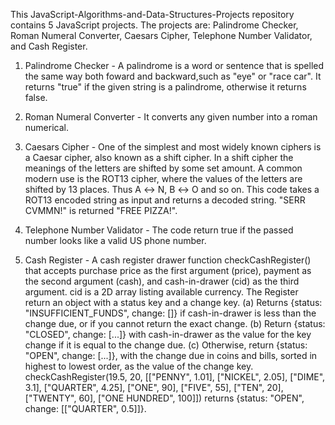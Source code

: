This JavaScript-Algorithms-and-Data-Structures-Projects repository contains 5 JavaScript projects. The projects are: Palindrome Checker, Roman Numeral Converter, Caesars Cipher, Telephone Number Validator, and Cash Register. 

1. Palindrome Checker - A palindrome is a word or sentence that is spelled the same way both foward and backward,such as "eye" or "race car". It returns "true" if the given string is a palindrome, otherwise it returns false.

2. Roman Numeral Converter - It converts any given number into a roman numerical.

3. Caesars Cipher - One of the simplest and most widely known ciphers is a Caesar cipher, also known as a shift cipher. In a shift cipher the meanings of the letters are shifted by some set amount. A common modern use is the ROT13 cipher, where the values of the letters are shifted by 13 places. Thus A ↔ N, B ↔ O and so on. This code takes a ROT13 encoded string as input and returns a decoded string. "SERR CVMMN!" is returned "FREE PIZZA!".

4. Telephone Number Validator - The code return true if the passed number looks like a valid US phone number.

5. Cash Register - A cash register drawer function checkCashRegister() that accepts purchase price as the first argument (price), payment as the second argument (cash), and cash-in-drawer (cid) as the third argument. cid is a 2D array listing available currency. The Register return an object with a status key and a change key.
(a) Returns {status: "INSUFFICIENT_FUNDS", change: []} if cash-in-drawer is less than the change due, or if you cannot return the exact change.
(b) Return {status: "CLOSED", change: [...]} with cash-in-drawer as the value for the key change if it is equal to the change due.
(c) Otherwise, return {status: "OPEN", change: [...]}, with the change due in coins and bills, sorted in highest to lowest order, as the value of the change key.
checkCashRegister(19.5, 20, [["PENNY", 1.01], ["NICKEL", 2.05], ["DIME", 3.1], ["QUARTER", 4.25], ["ONE", 90], ["FIVE", 55], ["TEN", 20], ["TWENTY", 60], ["ONE HUNDRED", 100]]) returns {status: "OPEN", change: [["QUARTER", 0.5]]}.


